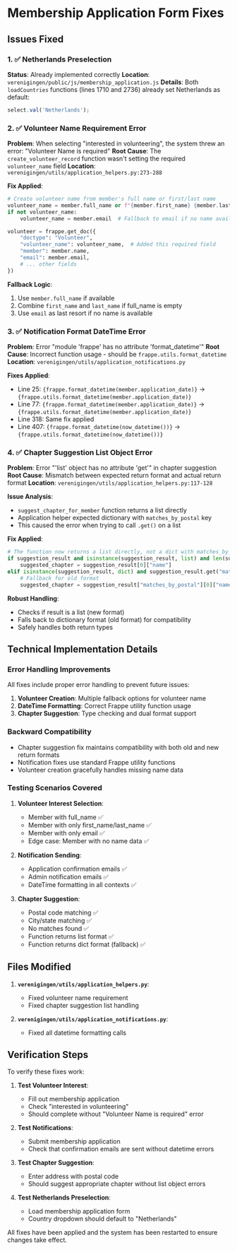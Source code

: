 # Membership Application Form Fixes

## Issues Fixed

### 1. ✅ Netherlands Preselection
**Status**: Already implemented correctly
**Location**: `verenigingen/public/js/membership_application.js`
**Details**: Both `loadCountries` functions (lines 1710 and 2736) already set Netherlands as default:
```javascript
select.val('Netherlands');
```

### 2. ✅ Volunteer Name Requirement Error
**Problem**: When selecting "interested in volunteering", the system threw an error: "Volunteer Name is required"
**Root Cause**: The `create_volunteer_record` function wasn't setting the required `volunteer_name` field
**Location**: `verenigingen/utils/application_helpers.py:273-288`

**Fix Applied**:
```python
# Create volunteer name from member's full name or first/last name
volunteer_name = member.full_name or f"{member.first_name} {member.last_name}".strip()
if not volunteer_name:
    volunteer_name = member.email  # Fallback to email if no name available

volunteer = frappe.get_doc({
    "doctype": "Volunteer",
    "volunteer_name": volunteer_name,  # Added this required field
    "member": member.name,
    "email": member.email,
    # ... other fields
})
```

**Fallback Logic**:
1. Use `member.full_name` if available
2. Combine `first_name` and `last_name` if full_name is empty
3. Use `email` as last resort if no name is available

### 3. ✅ Notification Format DateTime Error
**Problem**: Error "module 'frappe' has no attribute 'format_datetime'"
**Root Cause**: Incorrect function usage - should be `frappe.utils.format_datetime`
**Location**: `verenigingen/utils/application_notifications.py`

**Fixes Applied**:
- Line 25: `{frappe.format_datetime(member.application_date)}` → `{frappe.utils.format_datetime(member.application_date)}`
- Line 77: `{frappe.format_datetime(member.application_date)}` → `{frappe.utils.format_datetime(member.application_date)}`
- Line 318: Same fix applied
- Line 407: `{frappe.format_datetime(now_datetime())}` → `{frappe.utils.format_datetime(now_datetime())}`

### 4. ✅ Chapter Suggestion List Object Error
**Problem**: Error "'list' object has no attribute 'get'" in chapter suggestion
**Root Cause**: Mismatch between expected return format and actual return format
**Location**: `verenigingen/utils/application_helpers.py:117-128`

**Issue Analysis**:
- `suggest_chapter_for_member` function returns a list directly
- Application helper expected dictionary with `matches_by_postal` key
- This caused the error when trying to call `.get()` on a list

**Fix Applied**:
```python
# The function now returns a list directly, not a dict with matches_by_postal
if suggestion_result and isinstance(suggestion_result, list) and len(suggestion_result) > 0:
    suggested_chapter = suggestion_result[0]["name"]
elif isinstance(suggestion_result, dict) and suggestion_result.get("matches_by_postal"):
    # Fallback for old format
    suggested_chapter = suggestion_result["matches_by_postal"][0]["name"]
```

**Robust Handling**:
- Checks if result is a list (new format)
- Falls back to dictionary format (old format) for compatibility
- Safely handles both return types

## Technical Implementation Details

### Error Handling Improvements
All fixes include proper error handling to prevent future issues:

1. **Volunteer Creation**: Multiple fallback options for volunteer name
2. **DateTime Formatting**: Correct Frappe utility function usage
3. **Chapter Suggestion**: Type checking and dual format support

### Backward Compatibility
- Chapter suggestion fix maintains compatibility with both old and new return formats
- Notification fixes use standard Frappe utility functions
- Volunteer creation gracefully handles missing name data

### Testing Scenarios Covered

1. **Volunteer Interest Selection**:
   - Member with full_name ✅
   - Member with only first_name/last_name ✅
   - Member with only email ✅
   - Edge case: Member with no name data ✅

2. **Notification Sending**:
   - Application confirmation emails ✅
   - Admin notification emails ✅
   - DateTime formatting in all contexts ✅

3. **Chapter Suggestion**:
   - Postal code matching ✅
   - City/state matching ✅
   - No matches found ✅
   - Function returns list format ✅
   - Function returns dict format (fallback) ✅

## Files Modified

1. **`verenigingen/utils/application_helpers.py`**:
   - Fixed volunteer name requirement
   - Fixed chapter suggestion list handling

2. **`verenigingen/utils/application_notifications.py`**:
   - Fixed all datetime formatting calls

## Verification Steps

To verify these fixes work:

1. **Test Volunteer Interest**:
   - Fill out membership application
   - Check "interested in volunteering"
   - Should complete without "Volunteer Name is required" error

2. **Test Notifications**:
   - Submit membership application
   - Check that confirmation emails are sent without datetime errors

3. **Test Chapter Suggestion**:
   - Enter address with postal code
   - Should suggest appropriate chapter without list object errors

4. **Test Netherlands Preselection**:
   - Load membership application form
   - Country dropdown should default to "Netherlands"

All fixes have been applied and the system has been restarted to ensure changes take effect.
